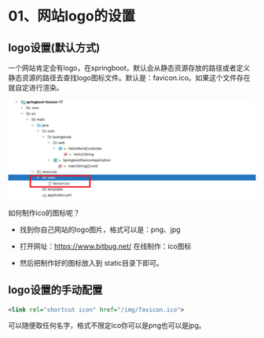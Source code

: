 # 01、网站logo的设置

##  logo设置(默认方式)

一个网站肯定会有logo，在springboot，默认会从静态资源存放的路径或者定义静态资源的路径去查找logo图标文件。默认是：favicon.ico。如果这个文件存在就自定进行渲染。

![image-20211227202239826](01%E3%80%81%E7%BD%91%E7%AB%99logo%E7%9A%84%E8%AE%BE%E7%BD%AE.assets/image-20211227202239826.png)

如何制作ico的图标呢？

- 找到你自己网站的logo图片，格式可以是：png、jpg

- 打开网址：https://www.bitbug.net/ 在线制作：ico图标
- 然后把制作好的图标放入到 static目录下即可。



## logo设置的手动配置

```xml
<link rel="shortcut icon" href="/img/favicon.ico">
```

可以随便取任何名字，格式不限定ico你可以是png也可以是jpg。





